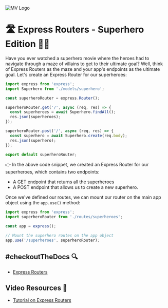 ![MV Logo](/logo.jpg)

# 🛣️ Express Routers - Superhero Edition 🦸‍♂️

Have you ever watched a superhero movie where the heroes had to navigate through a maze of villains to get to their ultimate goal? Well, think of Express Routers as the maze and your app's endpoints as the ultimate goal.
Let's create an Express Router for our superheroes:

```js
import express from 'express';
import Superhero from './models/superhero';

const superheroRouter = express.Router();

superheroRouter.get('/', async (req, res) => {
  const superheroes = await Superhero.findAll();
  res.json(superheroes);
});

superheroRouter.post('/', async (req, res) => {
  const superhero = await Superhero.create(req.body);
  res.json(superhero);
});

export default superheroRouter;

```

👉 In the above code snippet, we created an Express Router for our superheroes, which contains two endpoints:

- A GET endpoint that returns all the superheroes
- A POST endpoint that allows us to create a new superhero.

Once we've defined our routes, we can mount our router on the main app object using the `app.use()` method:
```js
import express from 'express';
import superheroRouter from './routes/superheroes';

const app = express();

// Mount the superhero routes on the app object
app.use('/superheroes', superheroRouter);
```

## #checkoutTheDocs 🔍
- [Express Routers](https://expressjs.com/en/guide/routing.html#express-router)

## Video Resources 🎥
- [Tutorial on Express Routers](https://www.youtube.com/watch?v=vjf774RKrLc)

